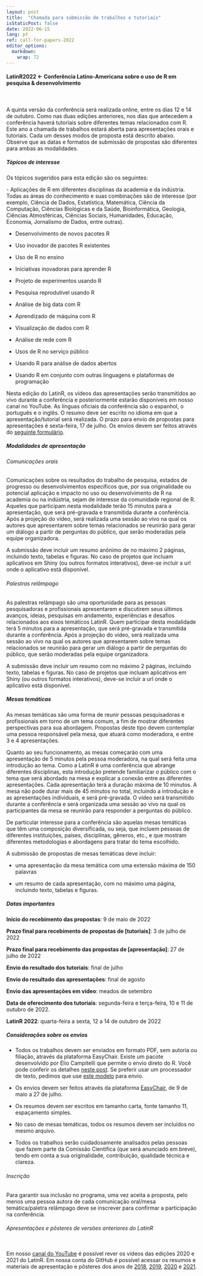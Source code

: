 ```yaml
---
layout: post
title:  "Chamada para submissão de trabalhos e tutoriais"
isStaticPost: false
date: 2022-06-15
lang: pt
ref: call-for-papers-2022
editor_options: 
  markdown: 
    wrap: 72
---
```


#### LatinR2022 \<- **Conferência Latino-Americana sobre o uso de R em pesquisa & desenvolvimento**

<br> <br> A quinta versão da conferência será realizada online, entre os
dias 12 e 14 de outubro. Como nas duas edições anteriores, nos dias que
antecedem a conferência haverá tutoriais sobre diferentes temas
relacionados com R. Este ano a chamada de trabalhos estará aberta para
apresentações orais e tutoriais. Cada um desses modos de proposta está
descrito abaixo. Observe que as datas e formatos de submissão de
propostas são diferentes para ambas as modalidades.

##### Tópicos de interesse

Os tópicos sugeridos para esta edição são os seguintes:

\- Aplicações de R em diferentes disciplinas da academia e da indústria.
Todas as áreas do conhecimento e suas combinações são de interesse (por
exemplo, Ciência de Dados, Estatística, Matemática, Ciência da
Computação, Ciências Biológicas e da Saúde, Bioinformática, Geologia,
Ciências Atmosféricas, Ciências Sociais, Humanidades, Educação,
Economia, Jornalismo de Dados, entre outras).

-   Desenvolvimento de novos pacotes R

-   Uso inovador de pacotes R existentes

-   Uso de R no ensino

-   Iniciativas inovadoras para aprender R

-   Projeto de experimentos usando R

-   Pesquisa reprodutível usando R

-   Análise de big data com R

-   Aprendizado de máquina com R

-   Visualização de dados com R

-   Análise de rede com R

-   Usos de R no serviço público

-   Usando R para análise de dados abertos

-   Usando R em conjunto com outras linguagens e plataformas de
    programação

Nesta edição do LatinR, os vídeos das apresentações serão transmitidos
ao vivo durante a conferência e posteriormente estarão disponíveis em
nosso canal no YouTube. As línguas oficiais da conferência são o
espanhol, o português e o inglês. O resumo deve ser escrito no idioma em
que a apresentação/tutorial será realizada. O prazo para envio de
propostas para apresentações é sexta-feira, 17 de julho. Os envios devem
ser feitos através do [seguinte
formulário](https://easychair.org/conferences/?conf=latinr2022).

##### Modalidades de apresentação

###### Comunicações orais

Comunicações sobre os resultados do trabalho de pesquisa, estados de
progresso ou desenvolvimentos específicos que, por sua originalidade ou
potencial aplicação e impacto no uso ou desenvolvimento de R na academia
ou na indústria, sejam de interesse da comunidade regional de R. Aqueles
que participam nesta modalidade terão 15 minutos para a apresentação,
que será pré-gravada e transmitida durante a conferência. Após a
projeção do vídeo, será realizada uma sessão ao vivo na qual os autores
que apresentarem sobre temas relacionados se reunirão para gerar um
diálogo a partir de perguntas do público, que serão moderadas pela
equipe organizadora.

A submissão deve incluir um resumo anônimo de no máximo 2 páginas,
incluindo texto, tabelas e figuras. No caso de projetos que incluam
aplicativos em Shiny (ou outros formatos interativos), deve-se incluir a
url onde o aplicativo está disponível.

###### Palestras relâmpago

As palestras relâmpago são uma oportunidade para as pessoas
pesquisadoras e profissionais apresentarem e discutirem seus últimos
avanços, ideias, pesquisas em andamento, experiências e desafios
relacionados aos eixos temáticos LatinR. Quem participar desta
modalidade terá 5 minutos para a apresentação, que será pré-gravada e
transmitida durante a conferência. Após a projeção do vídeo, será
realizada uma sessão ao vivo na qual os autores que apresentarem sobre
temas relacionados se reunirão para gerar um diálogo a partir de
perguntas do público, que serão moderadas pela equipe organizadora.

A submissão deve incluir um resumo com no máximo 2 páginas, incluindo
texto, tabelas e figuras. No caso de projetos que incluam aplicativos em
Shiny (ou outros formatos interativos), deve-se incluir a url onde o
aplicativo está disponível.

##### Mesas temáticas

As mesas temáticas são uma forma de reunir pessoas pesquisadoras e
profissionais em torno de um tema comum, a fim de mostrar diferentes
perspectivas para sua abordagem. Propostas deste tipo devem contemplar
uma pessoa responsável pela mesa, que atuará como moderadora, e entre 3
e 4 apresentações.

Quanto ao seu funcionamento, as mesas começarão com uma apresentação de
5 minutos pela pessoa moderadora, na qual será feita uma introdução ao
tema. Como a LatinR é uma conferência que abrange diferentes
disciplinas, esta introdução pretende familiarizar o público com o tema
que será abordado na mesa e explicar a conexão entre as diferentes
apresentações. Cada apresentação terá a duração máxima de 10 minutos. A
mesa não pode durar mais de 45 minutos no total, incluindo a introdução
e as apresentações individuais, e será pré-gravada. O vídeo será
transmitido durante a conferência e será organizada uma sessão ao vivo
na qual os participantes da mesa se reunirão para responder a perguntas
do público.

De particular interesse para a conferência são aquelas mesas temáticas
que têm uma composição diversificada, ou seja, que incluem pessoas de
diferentes instituições, países, disciplinas, gêneros, etc., e que
mostram diferentes metodologias e abordagens para tratar do tema
escolhido.

A submissão de propostas de mesas temáticas deve incluir:

-   uma apresentação da mesa temática com uma extensão máxima de 150
    palavras

-   um resumo de cada apresentação, com no máximo uma página, incluindo
    texto, tabelas e figuras.

##### Datas importantes

**Início do recebimento das propostas**: 9 de maio de 2022

**Prazo final para recebimento de propostas de \[tutoriais\]**: 3 de
julho de 2022

**Prazo final para recebimento das propostas de \[apresentação\]**: 27
de julho de 2022

**Envio do resultado dos tutoriais**: final de julho

**Envio do resultado das apresentações**: final de agosto

**Envio das apresentações em vídeo**: meados de setembro

**Data de oferecimento dos tutoriais**: segunda-feira e terça-feira, 10
e 11 de outubro de 2022.

**LatinR 2022**: quarta-feira a sexta, 12 a 14 de outubro de 2022

##### **Considerações sobre os envios**

-   Todos os trabalhos devem ser enviados em formato PDF, sem autoria ou
    filiação, através da plataforma EasyChair. Existe um pacote
    desenvolvido por Elio Campitelli que permite o envio direto do R.
    Você pode conferir os detalhes [neste
    post](https://latin-r.com/blog/paquete-latinr). Se preferir usar um
    processador de texto, pedimos que use [este
    modelo](https://docs.google.com/document/d/1KrPbi2AR5Rcq5fKMkC_yK_9gpez4Fmtz/edit?usp=sharing&ouid=107644076848762167027&rtpof=true&sd=true)
    para envio.

-   Os envios devem ser feitos através da plataforma
    [EasyChair](https://easychair.org/conferences/?conf=latinr2022), de
    9 de maio a 27 de julho.

-   Os resumos devem ser escritos em tamanho carta, fonte tamanho 11,
    espaçamento simples.

-   No caso de mesas temáticas, todos os resumos devem ser incluídos no
    mesmo arquivo.

-   Todos os trabalhos serão cuidadosamente analisados pelas pessoas que
    fazem parte da Comissão Científica (que será anunciado em breve),
    tendo em conta a sua originalidade, contribuição, qualidade técnica
    e clareza.

###### Inscrição

Para garantir sua inclusão no programa, uma vez aceita a proposta, pelo
menos uma pessoa autora de cada comunicação oral/mesa temática/paletra
relâmpago deve se inscrever para confirmar a participação na
conferência.

###### Apresentações e pôsteres de versões anteriores do LatinR

\
Em nosso [canal do YouTube](https://www.youtube.com/latinr) é possível
rever os vídeos das edições 2020 e 2021 do LatinR. Em nossa conta do
GitHub é possível acessar os resumos e materiais de apresentação e
pôsteres dos anos de
[2018](https://github.com/LatinR/presentaciones-LatinR2018),
[2019](https://github.com/LatinR/presentaciones-LatinR2019),
[2020](https://github.com/LatinR/presentaciones-LatinR2020) e
[2021](https://github.com/LatinR/presentaciones-LatinR2021).
